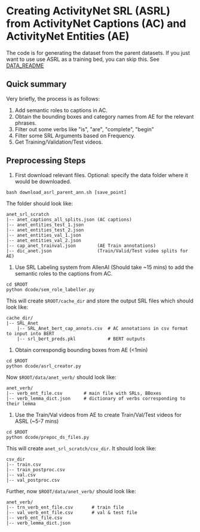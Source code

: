 # Creating ActivityNet SRL (ASRL) from ActivityNet Captions (AC) and ActivityNet Entities (AE)

The code is for generating the dataset from the parent datasets.
If you just want to use use ASRL as a training bed, you can skip this. See [DATA_README](../data/README.md)

## Quick summary

Very briefly, the process is as follows:
1. Add semantic roles to captions in AC.
1. Obtain the bounding boxes and category names from AE for the relevant phrases.
1. Filter out some verbs like "is", "are", "complete", "begin"
1. Filter some SRL Arguments based on Frequency.
1. Get Training/Validation/Test videos.

## Preprocessing Steps

1. First download relevant files.
Optional: specify the data folder where it would be downloaded.
```
bash download_asrl_parent_ann.sh [save_point]
```
The folder should look like:
```
anet_srl_scratch
|-- anet_captions_all_splits.json (AC captions)
|-- anet_entities_test_1.json
|-- anet_entities_test_2.json
|-- anet_entities_val_1.json
|-- anet_entities_val_2.json
|-- cap_anet_trainval.json        (AE Train annotations)
|-- dic_anet.json                 (Train/Valid/Test video splits for AE)
```

1. Use SRL Labeling system from AllenAI (Should take ~15 mins) to
add the semantic roles to the captions from AC.

```
cd $ROOT
python dcode/sem_role_labeller.py
```

This will create `$ROOT/cache_dir` and store the output SRL files which should look like:
```
cache_dir/
|-- SRL_Anet
    |-- SRL_Anet_bert_cap_annots.csv  # AC annotations in csv format to input into BERT
    |-- srl_bert_preds.pkl            # BERT outputs
```


1. Obtain correspondig bounding boxes from AE (<1min)
```
cd $ROOT
python dcode/asrl_creator.py
```
Now `$ROOT/data/anet_verb/` should look like:
```
anet_verb/
|-- verb_ent_file.csv        # main file with SRLs, BBoxes
|-- verb_lemma_dict.json     # dictionary of verbs corresponding to their lemma
```

1. Use the Train/Val videos from AE to create Train/Val/Test videos for ASRL (~5-7 mins)
```
cd $ROOT
python dcode/prepoc_ds_files.py
```
This will create `anet_srl_scratch/csv_dir`. It should look like:
```
csv_dir
|-- train.csv
|-- train_postproc.csv
|-- val.csv
|-- val_postproc.csv
```

Further, now `$ROOT/data/anet_verb/` should look like:
```
anet_verb/
|-- trn_verb_ent_file.csv       # train file
|-- val_verb_ent_file.csv       # val & test file
|-- verb_ent_file.csv
|-- verb_lemma_dict.json
```
